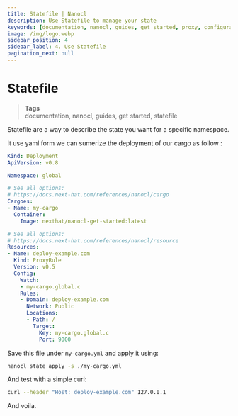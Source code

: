 ```yaml
---
title: Statefile | Nanocl
description: Use Statefile to manage your state
keywords: [documentation, nanocl, guides, get started, proxy, configuration, state, file, config, yaml, yml, statefile]
image: /img/logo.webp
sidebar_position: 4
sidebar_label: 4. Use Statefile
pagination_next: null
---
```


# Statefile

> **Tags** <br />
> documentation, nanocl, guides, get started, statefile

Statefile are a way to describe the state you want for a specific namespace.

It use yaml form we can sumerize the deployment of our cargo as follow :

```yml
Kind: Deployment
ApiVersion: v0.8

Namespace: global

# See all options:
# https://docs.next-hat.com/references/nanocl/cargo
Cargoes:
- Name: my-cargo
  Container:
    Image: nexthat/nanocl-get-started:latest

# See all options:
# https://docs.next-hat.com/references/nanocl/resource
Resources:
- Name: deploy-example.com
  Kind: ProxyRule
  Version: v0.5
  Config:
    Watch:
    - my-cargo.global.c
    Rules:
    - Domain: deploy-example.com
      Network: Public
      Locations:
      - Path: /
        Target:
          Key: my-cargo.global.c
          Port: 9000
```

Save this file under `my-cargo.yml` and apply it using:

```sh
nanocl state apply -s ./my-cargo.yml
```

And test with a simple curl:

```sh
curl --header "Host: deploy-example.com" 127.0.0.1
```

And voila.
